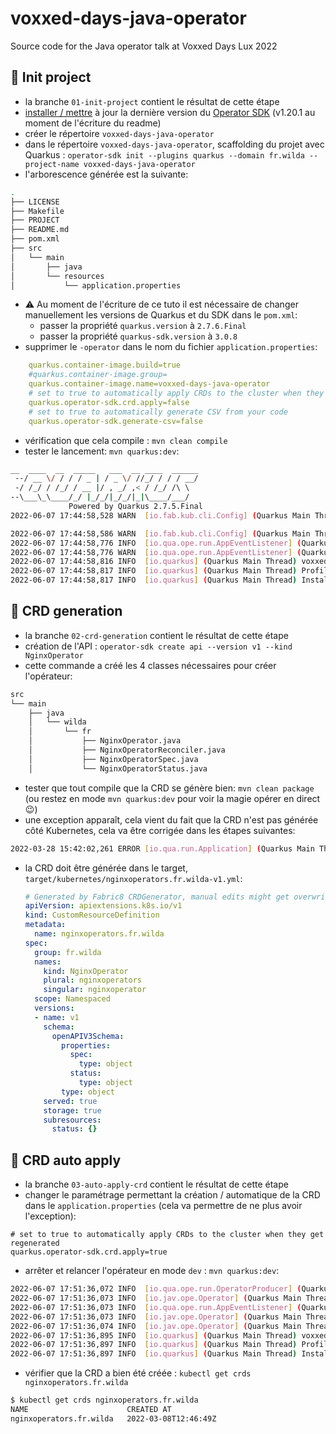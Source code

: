 # voxxed-days-java-operator
Source code for the Java operator talk at Voxxed Days Lux 2022

## 🎉 Init project
 - la branche `01-init-project` contient le résultat de cette étape
 - [installer / mettre](https://sdk.operatorframework.io/docs/installation/) à jour la dernière version du [Operator SDK](https://sdk.operatorframework.io/) (v1.20.1 au moment de l'écriture du readme)
 - créer le répertoire `voxxed-days-java-operator`
 - dans le répertoire `voxxed-days-java-operator`, scaffolding du projet avec Quarkus : `operator-sdk init --plugins quarkus --domain fr.wilda --project-name voxxed-days-java-operator`
 - l'arborescence générée est la suivante:
```bash
.
├── LICENSE
├── Makefile
├── PROJECT
├── README.md
├── pom.xml
├── src
│   └── main
│       ├── java
│       └── resources
│           └── application.properties
```
 - ⚠️ Au moment de l'écriture de ce tuto il est nécessaire de changer manuellement les versions de Quarkus et du SDK dans le `pom.xml`:
    - passer la propriété `quarkus.version` à `2.7.6.Final`
    - passer la propriété `quarkus-sdk.version` à `3.0.8`
 - supprimer le `-operator` dans le nom du fichier `application.properties`:
```yaml
    quarkus.container-image.build=true
    #quarkus.container-image.group=
    quarkus.container-image.name=voxxed-days-java-operator
    # set to true to automatically apply CRDs to the cluster when they get regenerated
    quarkus.operator-sdk.crd.apply=false
    # set to true to automatically generate CSV from your code
    quarkus.operator-sdk.generate-csv=false
```
 - vérification que cela compile : `mvn clean compile`
 - tester le lancement: `mvn quarkus:dev`:
```bash
__  ____  __  _____   ___  __ ____  ______ 
 --/ __ \/ / / / _ | / _ \/ //_/ / / / __/ 
 -/ /_/ / /_/ / __ |/ , _/ ,< / /_/ /\ \   
--\___\_\____/_/ |_/_/|_/_/|_|\____/___/   
             Powered by Quarkus 2.7.5.Final
2022-06-07 17:44:58,528 WARN  [io.fab.kub.cli.Config] (Quarkus Main Thread) Found multiple Kubernetes config files [[/Users/stef/Config/k8s/ovh-example-2.yml, /Users/stef/.kube/config]], using the first one: [/Users/stef/Config/k8s/ovh-example-2.yml]. If not desired file, please change it by doing `export KUBECONFIG=/path/to/kubeconfig` on Unix systems or `$Env:KUBECONFIG=/path/to/kubeconfig` on Windows.

2022-06-07 17:44:58,586 WARN  [io.fab.kub.cli.Config] (Quarkus Main Thread) Found multiple Kubernetes config files [[/Users/stef/Config/k8s/ovh-example-2.yml, /Users/stef/.kube/config]], using the first one: [/Users/stef/Config/k8s/ovh-example-2.yml]. If not desired file, please change it by doing `export KUBECONFIG=/path/to/kubeconfig` on Unix systems or `$Env:KUBECONFIG=/path/to/kubeconfig` on Windows.
2022-06-07 17:44:58,776 INFO  [io.qua.ope.run.AppEventListener] (Quarkus Main Thread) Quarkus Java Operator SDK extension 3.0.7 (commit: 22fed83 on branch: 22fed8391b7b153616bd79c5f829cdd8a7edd5bd) built on Thu Apr 07 16:13:21 CEST 2022
2022-06-07 17:44:58,776 WARN  [io.qua.ope.run.AppEventListener] (Quarkus Main Thread) No Reconciler implementation was found so the Operator was not started.
2022-06-07 17:44:58,816 INFO  [io.quarkus] (Quarkus Main Thread) voxxed-days-java-operator 0.0.1-SNAPSHOT on JVM (powered by Quarkus 2.7.5.Final) started in 1.827s. Listening on: http://localhost:8080
2022-06-07 17:44:58,817 INFO  [io.quarkus] (Quarkus Main Thread) Profile dev activated. Live Coding activated.
2022-06-07 17:44:58,817 INFO  [io.quarkus] (Quarkus Main Thread) Installed features: [cdi, kubernetes, kubernetes-client, micrometer, openshift-client, operator-sdk, smallrye-context-propagation, smallrye-health, vertx]
```

## 📄 CRD generation
 - la branche `02-crd-generation` contient le résultat de cette étape
 - création de l'API : `operator-sdk create api --version v1 --kind NginxOperator`
 - cette commande a créé les 4 classes nécessaires pour créer l'opérateur:
```bash
src
└── main
    ├── java
    │   └── wilda
    │       └── fr
    │           ├── NginxOperator.java
    │           ├── NginxOperatorReconciler.java
    │           ├── NginxOperatorSpec.java
    │           └── NginxOperatorStatus.java
```
  - tester que tout compile que la CRD se génère bien: `mvn clean package` (ou restez en mode `mvn quarkus:dev` pour voir la magie opérer en direct :wink:)
  - une exception apparaît, cela vient du fait que la CRD n'est pas générée côté Kubernetes, cela va être corrigée dans les étapes suivantes:
```bash
2022-03-28 15:42:02,261 ERROR [io.qua.run.Application] (Quarkus Main Thread) Failed to start application (with profile dev): io.javaoperatorsdk.operator.MissingCRDException: 'nginxoperators.fr.wilda' v1 CRD was not found on the cluster, controller 'nginxoperatorreconciler' cannot be registered
```
  - la CRD doit être générée dans le target, `target/kubernetes/nginxoperators.fr.wilda-v1.yml`:
      ```yaml
      # Generated by Fabric8 CRDGenerator, manual edits might get overwritten!
      apiVersion: apiextensions.k8s.io/v1
      kind: CustomResourceDefinition
      metadata:
        name: nginxoperators.fr.wilda
      spec:
        group: fr.wilda
        names:
          kind: NginxOperator
          plural: nginxoperators
          singular: nginxoperator
        scope: Namespaced
        versions:
        - name: v1
          schema:
            openAPIV3Schema:
              properties:
                spec:
                  type: object
                status:
                  type: object
              type: object
          served: true
          storage: true
          subresources:
            status: {}
      ```
## 📝 CRD auto apply
 - la branche `03-auto-apply-crd` contient le résultat de cette étape
 - changer le paramétrage permettant la création / automatique de la CRD dans le `application.properties` (cela va permettre de ne plus avoir l'exception):
```properties
# set to true to automatically apply CRDs to the cluster when they get regenerated
quarkus.operator-sdk.crd.apply=true
```
 - arrêter et relancer l'opérateur en mode `dev` : `mvn quarkus:dev`:
```bash
2022-06-07 17:51:36,072 INFO  [io.qua.ope.run.OperatorProducer] (Quarkus Main Thread) Applied v1 CRD named 'nginxoperators.fr.wilda' from /Users/stef/Talks/operators-for-all-dev/voxxed-days-2022/voxxed-days-java-operator/target/kubernetes/nginxoperators.fr.wilda-v1.yml
2022-06-07 17:51:36,073 INFO  [io.jav.ope.Operator] (Quarkus Main Thread) Registered reconciler: 'nginxoperatorreconciler' for resource: 'class wilda.fr.NginxOperator' for namespace(s): [all namespaces]
2022-06-07 17:51:36,073 INFO  [io.qua.ope.run.AppEventListener] (Quarkus Main Thread) Quarkus Java Operator SDK extension 3.0.7 (commit: 22fed83 on branch: 22fed8391b7b153616bd79c5f829cdd8a7edd5bd) built on Thu Apr 07 16:13:21 CEST 2022
2022-06-07 17:51:36,073 INFO  [io.jav.ope.Operator] (Quarkus Main Thread) Operator SDK 2.1.4 (commit: 5af3fec) built on Thu Apr 07 10:31:06 CEST 2022 starting...
2022-06-07 17:51:36,074 INFO  [io.jav.ope.Operator] (Quarkus Main Thread) Client version: 5.12.2
2022-06-07 17:51:36,895 INFO  [io.quarkus] (Quarkus Main Thread) voxxed-days-java-operator 0.0.1-SNAPSHOT on JVM (powered by Quarkus 2.7.5.Final) started in 2.941s. Listening on: http://localhost:8080
2022-06-07 17:51:36,897 INFO  [io.quarkus] (Quarkus Main Thread) Profile dev activated. Live Coding activated.
2022-06-07 17:51:36,897 INFO  [io.quarkus] (Quarkus Main Thread) Installed features: [cdi, kubernetes, kubernetes-client, micrometer, openshift-client, operator-sdk, smallrye-context-propagation, smallrye-health, vertx]
```
  - vérifier que la CRD a bien été créée : `kubectl get crds nginxoperators.fr.wilda`
```bash
$ kubectl get crds nginxoperators.fr.wilda
NAME                      CREATED AT
nginxoperators.fr.wilda   2022-03-08T12:46:49Z
```